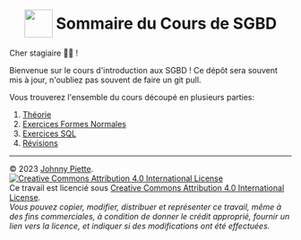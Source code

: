 <h1 id="sommaire" style="display: flex; align-items: center; justify-content: center;">
    <img src="/Theo/media/image1.png" style="height:50px">
    &nbsp;Sommaire du Cours de SGBD
</h1>


Cher stagiaire :man_student: ! 

Bienvenue sur le cours d'introduction aux SGBD ! Ce dépôt sera souvent mis à jour, n'oubliez pas souvent de faire un git pull.

Vous trouverez l'ensemble du cours découpé en plusieurs parties:
1. [Théorie](https://github.com/ZamBoyle/Eqla-SGBD/blob/master/Theo/Readme.md)
2. [Exercices Formes Normales](Exercices/FN/README.md)
3. [Exercices SQL](Exercices/Readme.md)
3. [Révisions](Exercices/Revisions.md)

---
&copy; 2023 [Johnny Piette](https://github.com/ZamBoyle).  
[![Creative Commons Attribution 4.0 International License](https://i.creativecommons.org/l/by/4.0/88x31.png)](https://creativecommons.org/licenses/by/4.0/)  
Ce travail est licencié sous [Creative Commons Attribution 4.0 International License](https://creativecommons.org/licenses/by/4.0/).   
_Vous pouvez copier, modifier, distribuer et représenter ce travail, même à des fins commerciales, à condition de donner le crédit approprié, fournir un lien vers la licence, et indiquer si des modifications ont été effectuées._

